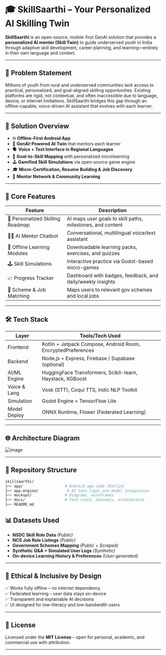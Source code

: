 # 🎓 SkillSaarthi – Your Personalized AI Skilling Twin

**SkillSaarthi** is an open-source, mobile-first GenAI solution that provides a **personalized AI mentor (Skill Twin)** to guide underserved youth in India through adaptive skill development, career planning, and learning—entirely in their own language and context.

---

## 🚀 Problem Statement

Millions of youth from rural and underserved communities lack access to practical, personalized, and goal-aligned skilling opportunities. Existing platforms are rigid, not contextual, and often inaccessible due to language, device, or internet limitations. SkillSaarthi bridges this gap through an offline-capable, voice-driven AI assistant that evolves with each learner.

---

## 📱 Solution Overview

- 🌐 **Offline-First Android App**
- 🧠 **GenAI-Powered AI Twin** that mentors each learner
- 🗣️ **Voice + Text Interface in Regional Languages**
- 🎯 **Goal-to-Skill Mapping** with personalized microlearning
- 🕹️ **Gamified Skill Simulations** via open-source game engine
- 🎓 **Micro-Certification, Resume Building & Job Discovery**
- 🤝 **Mentor Network & Community Learning**

---

## 🧠 Core Features

| Feature                          | Description                                                                 |
|----------------------------------|-----------------------------------------------------------------------------|
| 🎯 Personalized Skilling Roadmap | AI maps user goals to skill paths, milestones, and content                 |
| 🧑‍🏫 AI Mentor Chatbot            | Conversational, multilingual voice/text assistant                         |
| 🧩 Offline Learning Modules       | Downloadable learning packs, exercises, and quizzes                        |
| 🕹️ Skill Simulations             | Interactive practice via Godot-based micro-games                           |
| 📈 Progress Tracker               | Dashboard with badges, feedback, and daily/weekly insights                 |
| 🧾 Scheme & Job Matching          | Maps users to relevant gov schemes and local jobs                          |

---

## 🛠️ Tech Stack

| Layer         | Tools/Tech Used                                                  |
|---------------|------------------------------------------------------------------|
| Frontend      | Kotlin + Jetpack Compose, Android Room, EncryptedPreferences    |
| Backend       | Node.js + Express, Firebase / Supabase (optional)               |
| AI/ML Engine  | HuggingFace Transformers, Scikit-learn, Haystack, XGBoost       |
| Voice & Lang  | Vosk (STT), Coqui TTS, Indic NLP Toolkit                        |
| Simulation    | Godot Engine + TensorFlow Lite                                  |
| Model Deploy  | ONNX Runtime, Flower (Federated Learning)                       |

---

## 🌐 Architecture Diagram
![image](https://github.com/user-attachments/assets/d950f370-1e92-42e6-93bc-2302b5404d20)

---

## 📂 Repository Structure

```bash
skillsaarthi/
├── app/                   # Android app code (Kotlin)
├── app-engine/             # AI twin logic and model integration
├── mockups/               # Diagrams, wireframes
├── docs/                  # Tech stack, datasets, architecture
├── README.md

```

## 📊 Datasets Used

- **NSDC Skill Role Data** *(Public)*  
- **NCS Job Role Listings** *(Public)*  
- **Government Schemes Mapping** *(Public + Scraped)*  
- **Synthetic Q&A + Simulated User Logs** *(Synthetic)*  
- **On-device Learning History & Preferences** *(User-generated)*

---

## 🔐 Ethical & Inclusive by Design

✅ Works fully offline – no internet dependency  
✅ Federated learning – user data stays on-device  
✅ Transparent and explainable AI decisions  
✅ UI designed for low-literacy and low-bandwidth users  

---

## 📜 License

Licensed under the **MIT License** – open for personal, academic, and commercial use with attribution.

---
